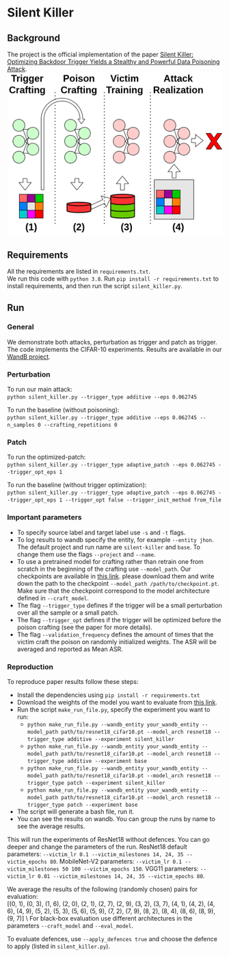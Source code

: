 # Silent Killer

## Background
The project is the official implementation of the paper [Silent Killer: Optimizing Backdoor Trigger Yields a Stealthy and Powerful Data Poisoning Attack](https://arxiv.org/abs/2301.02615).
![Overview](overview.png)

## Requirements
All the requirements are listed in `requirements.txt`. \
We run this code with `python 3.8`. 
Run `pip install -r requirements.txt` to install requirements, and then run the script `silent_killer.py`.

## Run
### General
We demonstrate both attacks, perturbation as trigger and patch as trigger. \
The code implements the CIFAR-10 experiments.
Results are available in our [WandB project](https://wandb.ai/tzvi/silent-killer?workspace=user-tzvi).

### Perturbation
To run our main attack: \
```python silent_killer.py --trigger_type additive --eps 0.062745```

To run the baseline (without poisoning): \
```python silent_killer.py --trigger_type additive --eps 0.062745 --n_samples 0 --crafting_repetitions 0```

### Patch
To run the optimized-patch: \
```python silent_killer.py --trigger_type adaptive_patch --eps 0.062745 --trigger_opt_eps 1```

To run the baseline (without trigger optimization): \
```python silent_killer.py --trigger_type adaptive_patch --eps 0.062745 --trigger_opt_eps 1 --trigger_opt false --trigger_init_method from_file```

### Important parameters
 - To specify source label and target label use `-s` and `-t` flags. 
 - To log results to wandb specify the entity, for example `--entity jhon`. 
The default project and run name are `silent-killer` and `base`. To change them use the flags `--project` and `--name`.
 - To use a pretrained model for crafting rather than retrain one from scratch in the beginning of the crafting 
use `--model_path`. Our checkpoints are available in 
[this link](https://drive.google.com/drive/folders/1u05sMn8yIjeTfWR6Q0q2hn72zdxGstIv?usp=sharing). 
please download them and write down the path to the checkpoint `--model_path /path/to/checkpoint.pt`.
Make sure that the checkpoint correspond to the model architecture defined in `--craft_model`.
 - The flag `--trigger_type` defines if the trigger will be a small perturbation over all the sample or a small patch. 
 - The flag `--trigger_opt` defines if the trigger will be optimized before the poison crafting (see the paper for more details).
 - The flag `--validation_frequency` defines the amount of times that the victim craft the poison on randomly initialized weights. 
The ASR will be averaged and reported as Mean ASR.

### Reproduction
To reproduce paper results follow these steps:
 - Install the dependencies using `pip install -r requirements.txt`
 - Download the weights of the model you want to evaluate from [this link](https://drive.google.com/drive/folders/1u05sMn8yIjeTfWR6Q0q2hn72zdxGstIv?usp=sharing).
 - Run the script `make_run_file.py`, specify the experiment you want to run:
   - `python make_run_file.py --wandb_entity your_wandb_entity --model_path path/to/resnet18_cifar10.pt --model_arch resnet18 --trigger_type additive --experiment silent_killer`
   - `python make_run_file.py --wandb_entity your_wandb_entity --model_path path/to/resnet18_cifar10.pt --model_arch resnet18 --trigger_type additive --experiment base`
   - `python make_run_file.py --wandb_entity your_wandb_entity --model_path path/to/resnet18_cifar10.pt --model_arch resnet18 --trigger_type patch --experiment silent_killer`
   - `python make_run_file.py --wandb_entity your_wandb_entity --model_path path/to/resnet18_cifar10.pt --model_arch resnet18 --trigger_type patch --experiment base`
 - The script will generate a bash file, run it.
 - You can see the results on wandb. You can group the runs by name to see the average results.

This will run the experiments of ResNet18 without defences. You can go deeper and change the parameters of the run. 
ResNet18 default parameters: `--victim_lr 0.1 --victim_milestones 14, 24, 35 --victim_epochs 80`. 
MobileNet-V2 parameters: `--victim_lr 0.1 --victim_milestones 50 100 --victim_epochs 150`.
VGG11 parameters: `--victim_lr 0.01 --victim_milestones 14, 24, 35 --victim_epochs 80`. 

We average the results of the following (randomly chosen) pairs for evaluation:\
[(0, 1), (0, 3), (1, 6), (2, 0), (2, 1), (2, 7), (2, 9), (3, 2), (3, 7), (4, 1), (4, 2), (4, 6), (4, 9), (5, 2), (5, 3), 
(5, 6), (5, 9), (7, 2), (7, 9), (8, 2), (8, 4), (8, 6), (8, 9), (9, 7)] \ 
For black-box evaluation use different architectures in the parameters `--craft_model` and `--eval_model`. 

To evaluate defences, use `--apply_defences true` and choose the defence to apply (listed in `silent_killer.py`).
